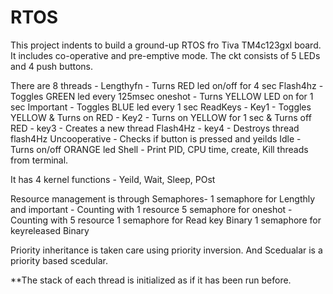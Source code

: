 # RTOS
This project indents to build a ground-up RTOS fro Tiva TM4c123gxl board. 
It includes co-operative and pre-emptive mode.
The ckt consists of 5 LEDs and 4 push buttons.

There are 8 threads - 
  Lengthyfn - Turns RED led on/off for 4 sec 
  Flash4hz - Toggles GREEN led every 125msec
  oneshot - Turns YELLOW LED on for 1 sec
  Important - Toggles BLUE led every 1 sec
  ReadKeys - Key1 - Toggles YELLOW & Turns on RED
           - Key2 - Turns on YELLOW for 1 sec & Turns off RED
           - key3 - Creates a new thread Flash4Hz
           - key4 - Destroys thread flash4Hz
  Uncooperative - Checks if button is pressed and yeilds
  Idle - Turns on/off ORANGE led
  Shell - Print PID, CPU time, create, Kill threads from terminal.
  
  It has 4 kernel functions - 
  Yeild, Wait, Sleep, POst
  
Resource management is through Semaphores- 
  1 semaphore for Lengthly and important -  Counting with 1 resource
  5 semaphore for oneshot - Counting with 5 resource
  1 semaphore for Read key Binary
  1 semaphore for keyreleased Binary
  
  Priority inheritance is taken care using priority inversion. And Scedualar is a priority based scedular.
  
  **The stack of each thread is initialized as if it has been run before.
           
          
